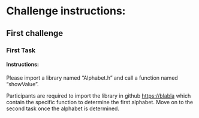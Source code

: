 # Challenge instructions:

## First challenge

### First Task
#### __Instructions:__
Please import a library named “Alphabet.h” and call a function named “showValue”. 

Participants are required to import the library in github <https://blabla> which contain the specific function to determine the first alphabet. Move on to the second task once the alphabet is determined.



